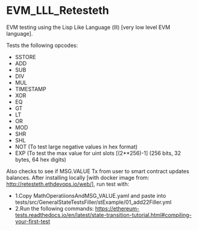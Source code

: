 # EVM_LLL_Retesteth

EVM testing using the Lisp Like Language (lll) [very low level EVM language].

Tests the following opcodes:
- SSTORE
- ADD
- SUB
- DIV
- MUL
- TIMESTAMP
- XOR
- EQ
- GT
- LT
- OR
- MOD
- SHR
- SHL
- NOT (To test large negative values in hex format)
- EXP (To test the max value for uint slots [(2**256)-1] (256 bits, 32 bytes, 64 hex digits)

Also checks to see if MSG.VALUE Tx from user to smart contract updates balances.
After installing locally [with docker image from: http://retesteth.ethdevops.io/web/], run test with:
- 1.Copy MathOperatiionsAndMSG_VALUE.yaml and paste into tests/src/GeneralStateTestsFiller/stExample/01_add22Filler.yml
- 2.Run the following commands: https://ethereum-tests.readthedocs.io/en/latest/state-transition-tutorial.html#compiling-your-first-test
